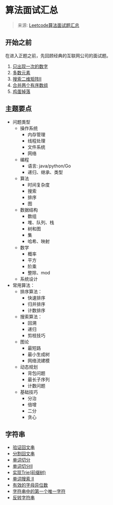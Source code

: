 # 算法面试汇总

> 来源: [Leetcode算法面试题汇总](https://leetcode.cn/leetbook/detail/top-interview-questions/) 

## 开始之前
在进入正题之前，先回顾经典的互联网公司的面试题。

1. [只出现一次的数字](/coding/algorithm/leetcode/P00136.md)
2. [多数元素](/coding/algorithm/leetcode/P00169.md)
3. [搜索二维矩阵Ⅱ](/coding/algorithm/leetcode/P00240.md)
4. [合并两个有序数组](/coding/algorithm/leetcode/P00088.md)
5. [鸡蛋掉落](/coding/algorithm/leetcode/P00887.md)

## 主题要点

* 问题类型
    * 操作系统
        * 内存管理
        * 线程处理
        * 文件系统
        * 网络
    * 编程
        * 语言: java/python/Go
        * 递归、继承、类型
    * 算法
        * 时间复杂度
        * 搜索
        * 排序
        * 图
    * 数据结构
        * 数组
        * 堆、队列、栈
        * 树和图
        * 集
        * 哈希、映射
    * 数学
        * 概率
        * 平方
        * 阶乘
        * 整除、mod
    * 系统设计
* 常用算法：
    * 排序算法：
        * 快速排序
        * 归并排序
        * 计数排序
    * 搜索算法：
        * 回溯
        * 递归
        * 剪枝技巧
    * 图论
        * 最短路
        * 最小生成树
        * 网络流建模
    * 动态规划
        * 背包问题
        * 最长子序列
        * 计数问题
    * 基础技巧
        * 分治
        * 倍增
        * 二分
        * 贪心

## 字符串
* [验证回文串](/coding/algorithm/leetcode/P00125.md)
* [分割回文串](/coding/algorithm/leetcode/P00131.md)
* [单词切分](/coding/algorithm/leetcode/P00139.md)
* [单词切分Ⅱ](/coding/algorithm/leetcode/P00140.md)
* [实现Trie(前缀树)](/coding/algorithm/leetcode/P00208.md)
* [单词搜索 II](/coding/algorithm/leetcode/P00212.md)
* [有效的字母异位数](/coding/algorithm/leetcode/P00242.md)
* [字符串中的第一个唯一字符](/coding/algorithm/leetcode/P00387.md)
* [反转字符串](/coding/algorithm/leetcode/P00344.md)

